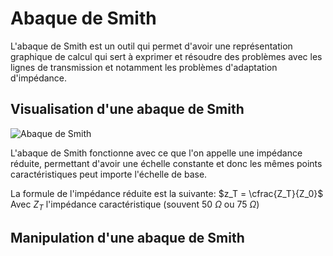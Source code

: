 # Abaque de Smith

L'abaque de Smith est un outil qui permet d'avoir une représentation graphique de calcul qui sert à exprimer et résoudre des problèmes avec les lignes de transmission et notamment les problèmes d'adaptation d'impédance.

## Visualisation d'une abaque de Smith
![Abaque de Smith](https://upload.wikimedia.org/wikipedia/commons/7/74/Smith_chart3.svg "Abaque de Smith")

L'abaque de Smith fonctionne avec ce que l'on appelle une impédance réduite, permettant d'avoir une échelle constante et donc les mêmes points caractéristiques peut importe l'échelle de base.

La formule de l'impédance réduite est la suivante: $z_T = \cfrac{Z_T}{Z_0}$
Avec $Z_T$ l'impédance caractéristique (souvent 50 $\Omega$ ou 75 $\Omega$)

## Manipulation d'une abaque de Smith